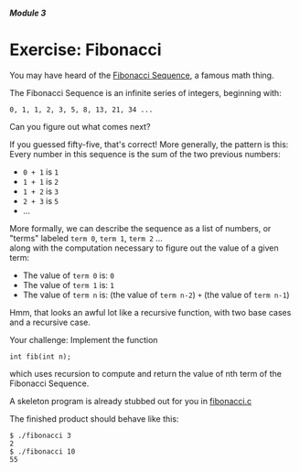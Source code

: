 ##### Module 3

# Exercise: Fibonacci

You may have heard of the [Fibonacci Sequence](https://en.wikipedia.org/wiki/Fibonacci_number), a famous math thing. 

The Fibonacci Sequence is an infinite series of integers, beginning with:

```
0, 1, 1, 2, 3, 5, 8, 13, 21, 34 ...
```

Can you figure out what comes next?

If you guessed fifty-five, that's correct! More generally, the pattern is this: Every number in this sequence is 
the sum of the two previous numbers:
* `0 + 1` is `1`
* `1 + 1` is `2`
* `1 + 2` is `3`
* `2 + 3` is `5`
* ...

More formally, we can describe the sequence as a list of numbers, or "terms" labeled `term 0`, `term 1`, `term 2` ...  
along with the computation necessary to figure out the value of a given term:
* The value of `term 0` is: `0`
* The value of `term 1` is: `1`
* The value of `term n` is: (the value of `term n-2`) `+` (the value of `term n-1`)

Hmm, that looks an awful lot like a recursive function, with two base cases and a recursive case.

Your challenge: Implement the function
```
int fib(int n);
```
which uses recursion to compute and return the value of nth term of the Fibonacci Sequence.

A skeleton program is already stubbed out for you in [fibonacci.c](./fibonacci.c)

The finished product should behave like this:

```
$ ./fibonacci 3
2
$ ./fibonacci 10
55
```
